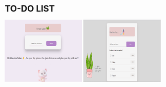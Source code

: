 # TO-DO LIST
<img src="Screenshot (110).png" width ="250px" height="200px">
<img src="Screenshot (111).png" width ="250px" height="200px">
